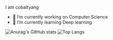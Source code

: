 I am cobaltyang
- 🔭 I’m currently working on Computer Science
- 🌱 I’m currently learning Deep learning

![Anurag's GitHub stats](https://github-readme-stats.vercel.app/api?username=cobaltyang&count_private=true&show_icons=true&theme=radical)
![Top Langs](https://github-readme-stats.vercel.app/api/top-langs/?username=cobaltyang&layout=compact)
